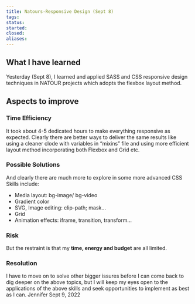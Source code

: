 ```yaml
---
title: Natours-Responsive Design (Sept 8)
tags: 
status: 
started: 
closed: 
aliases: 
---
```

## What I have learned
Yesterday (Sept 8), I learned and applied SASS and CSS responsive design techniques in NATOUR projects which adopts the flexbox layout method. 
## Aspects to improve
### Time Efficiency
It took about 4-5 dedicated hours to make everything responsive as expected. Clearly there are better ways to deliver the same results like using a cleaner clode with variables in “mixins” file and using more efficient layout method incorporating both Flexbox and Grid etc. 
### Possible Solutions
And clearly there are much more to explore in some more advanced CSS Skills include: 
- Media layout: bg-image/ bg-video
- Gradient color
- SVG, Image editing: clip-path; mask…
- Grid
- Animation effects: iframe, transition, transform… 
### Risk
But the restraint is that my **time, energy and budget** are all limited. 
### Resolution
I have to move on to solve other bigger issures before I can come back to dig deeper on the above topics, but I will keep my eyes open to the applications of the above skills and seek opportunities to implement as best as I can. 
Jennifer
Sept 9, 2022 
### 
